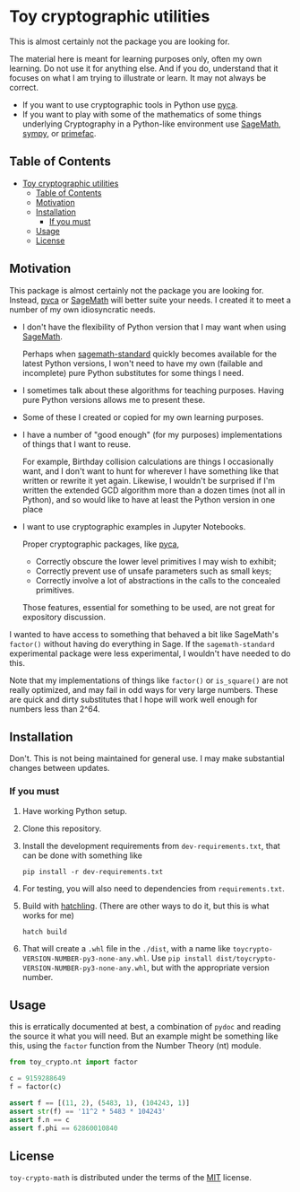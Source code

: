 # Toy cryptographic utilities

This is almost certainly not the package you are looking for.

The material here is meant for learning purposes only, often my own learning.
Do not use it for anything else. And if you do, understand that it focuses on what
I am trying to illustrate or learn. It may not always be correct.

- If you want to use cryptographic tools in Python use [pyca].
- If you want to play with some of the mathematics of some things underlying Cryptography in
a Python-like environment use [SageMath], [sympy], or [primefac].

[pyca]: https://cryptography.io
[SageMath]: https://doc.sagemath.org/
[sympy]: https://www.sympy.org/en/
[primefac]: https://pypi.org/project/primefac/

## Table of Contents

- [Toy cryptographic utilities](#toy-cryptographic-utilities)
  - [Table of Contents](#table-of-contents)
  - [Motivation](#motivation)
  - [Installation](#installation)
    - [If you must](#if-you-must)
  - [Usage](#usage)
  - [License](#license)

## Motivation

This package is almost certainly not the package you are looking for.
Instead, [pyca] or [SageMath] will better suite your needs.
I created it to meet a number of my own idiosyncratic  needs.

- I don't have the flexibility of Python version that I may want when using [SageMath].

  Perhaps when [sagemath-standard](https://pypi.org/project/sagemath-standard/) quickly becomes available for the latest Python versions, I won't need to have my own (failable and incomplete) pure Python substitutes for some things I need.

- I sometimes talk about these algorithms for teaching purposes. Having pure Python versions allows me to present these.

- Some of these I created or copied for my own learning purposes.

- I have a number of "good enough" (for my purposes) implementations of things that I want to reuse.

  For example, Birthday collision calculations are things I occasionally want, and I don't want to hunt for wherever I have something like that written or rewrite it yet again.
  Likewise, I wouldn't be surprised if I'm written the extended GCD algorithm more than a dozen times
  (not all in Python), and so would like to have at least the Python version in one place

- I want to use cryptographic examples in Jupyter Notebooks.

  Proper cryptographic packages, like [pyca],

  - Correctly obscure the lower level primitives I may wish to exhibit;
  - Correctly prevent use of unsafe parameters such as small keys;
  - Correctly involve a lot of abstractions in the calls to the concealed primitives.

  Those features, essential for something to be used, are not great for expository discussion.

I wanted to have access to something that behaved a bit like SageMath's `factor()` without having do everything in Sage. If the `sagemath-standard` experimental package were less experimental, I wouldn't have needed to do this.

Note that my implementations of things like `factor()` or `is_square()` are not really optimized, and may fail in odd ways for very large numbers. These are quick and dirty substitutes that I hope will work well enough for numbers less than 2^64.

## Installation

Don't. This is not being maintained for general use. I may make substantial changes between updates.

### If you must

[hatchling]: https://pypi.org/project/hatchling/ "hatchling: Python build backend"

1. Have working Python setup.
2. Clone this repository.
3. Install the development requirements from `dev-requirements.txt`, that can be done with something like

   ```command
   pip install -r dev-requirements.txt
   ```

4. For testing, you will also need to dependencies from `requirements.txt`.
5. Build with [hatchling]. (There are other ways to do it, but this is what works for me)

   ```command
   hatch build
   ```

6. That will create a `.whl` file in the `./dist`, with a name like `toycrypto-VERSION-NUMBER-py3-none-any.whl`. Use `pip install dist/toycrypto-VERSION-NUMBER-py3-none-any.whl`, but with the appropriate version number.


## Usage

this is erratically documented at best, a combination of `pydoc` and reading the source it what you will need.
But an example might be something like this,
using the `factor` function from the Number Theory (nt) module.

```python
from toy_crypto.nt import factor

c = 9159288649
f = factor(c)

assert f == [(11, 2), (5483, 1), (104243, 1)]
assert str(f) == '11^2 * 5483 * 104243'
assert f.n == c
assert f.phi == 62860010840
```

## License

`toy-crypto-math` is distributed under the terms of the [MIT](https://spdx.org/licenses/MIT.html) license.
